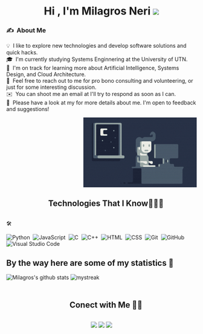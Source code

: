 <h1 align="center"><b>Hi , I'm Milagros Neri </b><img src="https://media.giphy.com/media/hvRJCLFzcasrR4ia7z/giphy.gif" width="35"></h1>
<!--h1 without bottom border-->

### ✍️ &nbsp;About Me

💡 &nbsp;I like to explore new technologies and develop software solutions and quick hacks.\
🎓 &nbsp;I'm currently studying Systems Enginnering at the University of UTN.\
🌱 &nbsp;I'm on track for learning more about Artificial Intelligence, Systems Design, and Cloud Architecture.\
💬 &nbsp;Feel free to reach out to me for pro bono consulting and volunteering, or just for some interesting discussion.\
✉️ &nbsp;You can shoot me an email at  I'll try to respond as soon as I can.\
📄 &nbsp;Please have a look at my []() for more details about me. I'm open to feedback and suggestions!

<img alt="Night Coding" src="https://raw.githubusercontent.com/AVS1508/AVS1508/master/assets/Night-Coding.gif" align="right"/>


### 
<div id="user-content-toc">
  <ul align="center">
    <summary><h2 style="display: inline-block">Technologies That I Know👨🏻‍💻</h2></summary>
  </ul>
</div>
🛠 

![Python](https://img.shields.io/badge/-Python-05122A?style=flat&logo=python)&nbsp;
![JavaScript](https://img.shields.io/badge/-JavaScript-05122A?style=flat&logo=javascript)&nbsp;
![C](https://img.shields.io/badge/-C-05122A?style=flat&logo=C&logoColor=A8B9CC)&nbsp;
![C++](https://img.shields.io/badge/-C++-05122A?style=flat&logo=C%2B%2B&logoColor=00599C)&nbsp;
![HTML](https://img.shields.io/badge/-HTML-05122A?style=flat&logo=HTML5)&nbsp;
![CSS](https://img.shields.io/badge/-CSS-05122A?style=flat&logo=CSS3&logoColor=1572B6)&nbsp;
![Git](https://img.shields.io/badge/-Git-05122A?style=flat&logo=git)&nbsp;
![GitHub](https://img.shields.io/badge/-GitHub-05122A?style=flat&logo=github)&nbsp;
![Visual Studio Code](https://img.shields.io/badge/-Visual%20Studio%20Code-05122A?style=flat&logo=visual-studio-code&logoColor=007ACC)&nbsp;

## By the way here are some of my statistics 🚀
![Milagros's github stats](https://github-readme-stats.vercel.app/api?username=MilagrosNeri&show_icons=true&theme=tokyonight)
<img src="https://github-readme-streak-stats.herokuapp.com/?user=MilagrosNeri&theme=tokyonight" alt="mystreak"/>


### 
<div id="user-content-toc">
  <ul align="center">
    <summary><h2 style="display: inline-block">Conect with Me 🤝🏻 </h2></summary>
  </ul>
</div>

<p align="center">
<a href=/></a>
<a href="https://linkedin.com/Milagros Neri"><img src="https://img.shields.io/badge/LinkedIn-0077B5?style=flat&logo=Linkedin&logoColor=white"/></a>
<a href="https://instagram.com/mili.mne"><img src="https://img.shields.io/badge/-@mili.mne-E4405F?style=flat&logo=Instagram&logoColor=white"/></a>
<a href="https://facebook.com/Milagros Milagros"><img src="https://img.shields.io/badge/-Facebook-1877F2?style=flat&logo=Facebook&logoColor=white"/></a>

</p>
